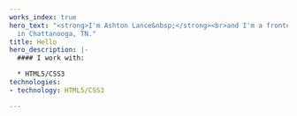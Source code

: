 ```yaml
---
works_index: true
hero_text: "<strong>I'm Ashton Lance&nbsp;</strong><br>and I'm a frontend developer
  in Chattanooga, TN."
title: Hello
hero_description: |-
  #### I work with:

  * HTML5/CSS3
technologies:
- technology: HTML5/CSS3

---
```

<Hero :text="$page.frontmatter.hero_text" />
<WorksList />